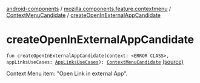 [android-components](../../index.md) / [mozilla.components.feature.contextmenu](../index.md) / [ContextMenuCandidate](index.md) / [createOpenInExternalAppCandidate](./create-open-in-external-app-candidate.md)

# createOpenInExternalAppCandidate

`fun createOpenInExternalAppCandidate(context: <ERROR CLASS>, appLinksUseCases: `[`AppLinksUseCases`](../../mozilla.components.feature.app.links/-app-links-use-cases/index.md)`): `[`ContextMenuCandidate`](index.md) [(source)](https://github.com/mozilla-mobile/android-components/blob/master/components/feature/contextmenu/src/main/java/mozilla/components/feature/contextmenu/ContextMenuCandidate.kt#L114)

Context Menu item: "Open Link in external App".

